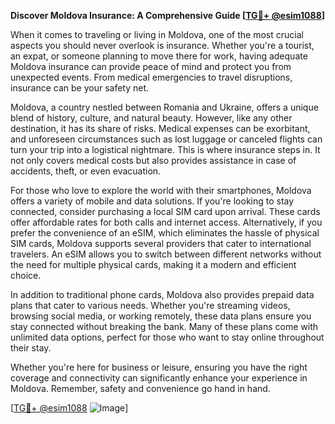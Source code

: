 **Discover Moldova Insurance: A Comprehensive Guide [[TG💪+ @esim1088](https://t.me/s/esim1088)]**

When it comes to traveling or living in Moldova, one of the most crucial aspects you should never overlook is insurance. Whether you're a tourist, an expat, or someone planning to move there for work, having adequate Moldova insurance can provide peace of mind and protect you from unexpected events. From medical emergencies to travel disruptions, insurance can be your safety net.

Moldova, a country nestled between Romania and Ukraine, offers a unique blend of history, culture, and natural beauty. However, like any other destination, it has its share of risks. Medical expenses can be exorbitant, and unforeseen circumstances such as lost luggage or canceled flights can turn your trip into a logistical nightmare. This is where insurance steps in. It not only covers medical costs but also provides assistance in case of accidents, theft, or even evacuation.

For those who love to explore the world with their smartphones, Moldova offers a variety of mobile and data solutions. If you're looking to stay connected, consider purchasing a local SIM card upon arrival. These cards offer affordable rates for both calls and internet access. Alternatively, if you prefer the convenience of an eSIM, which eliminates the hassle of physical SIM cards, Moldova supports several providers that cater to international travelers. An eSIM allows you to switch between different networks without the need for multiple physical cards, making it a modern and efficient choice.

In addition to traditional phone cards, Moldova also provides prepaid data plans that cater to various needs. Whether you're streaming videos, browsing social media, or working remotely, these data plans ensure you stay connected without breaking the bank. Many of these plans come with unlimited data options, perfect for those who want to stay online throughout their stay.

Whether you're here for business or leisure, ensuring you have the right coverage and connectivity can significantly enhance your experience in Moldova. Remember, safety and convenience go hand in hand. 

[[TG💪+ @esim1088](https://t.me/s/esim1088) ![Image](https://i.postimg.cc/Y0z9fWf4/image.png)]
